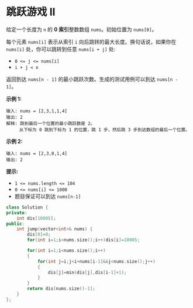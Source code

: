 # 跳跃游戏 II





给定一个长度为 `n` 的 **0 索引**整数数组 `nums`。初始位置为 `nums[0]`。

每个元素 `nums[i]` 表示从索引 `i` 向后跳转的最大长度。换句话说，如果你在 `nums[i]` 处，你可以跳转到任意 `nums[i + j]` 处:

- `0 <= j <= nums[i]` 
- `i + j < n`

返回到达 `nums[n - 1]` 的最小跳跃次数。生成的测试用例可以到达 `nums[n - 1]`。

 

**示例 1:**

```
输入: nums = [2,3,1,1,4]
输出: 2
解释: 跳到最后一个位置的最小跳跃数是 2。
     从下标为 0 跳到下标为 1 的位置，跳 1 步，然后跳 3 步到达数组的最后一个位置。
```

**示例 2:**

```
输入: nums = [2,3,0,1,4]
输出: 2
```

 

**提示:**

- `1 <= nums.length <= 104`
- `0 <= nums[i] <= 1000`
- 题目保证可以到达 `nums[n-1]`





```c++
class Solution {
private:
    int dis[10005];
public:
    int jump(vector<int>& nums) {
        dis[0]=0;
        for(int i=1;i<nums.size();i++)dis[i]=10005;

        for(int i=1;i<nums.size();i++)
        {
            for(int j=i;j<i+nums[i-1]&&j<nums.size();j++)
            {
                dis[j]=min(dis[j],dis[i-1]+1);
            }
        }
        return dis[nums.size()-1];
    }
};
```

